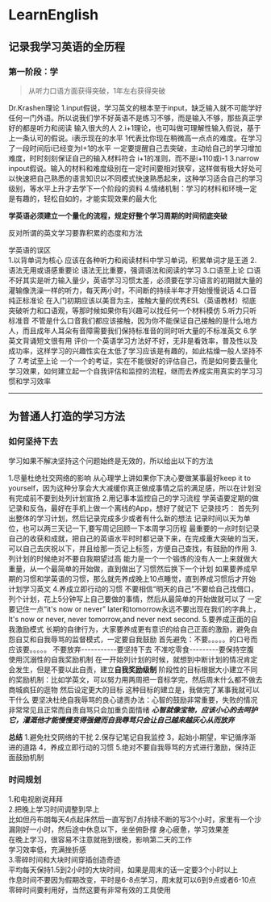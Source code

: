 # LearnEnglish
记录我学习英语的全历程
---
### 第一阶段：学
> 从听力口语方面获得突破，1年左右获得突破

Dr.Krashen理论
  1.input假说，学习英文的根本至于input，缺乏输入就不可能学好任何一门外语。所以说我们学不好英语不是练习不够，而是输入不够，那些真正学好的都是听力和阅读      输入很大的人
  2.i+1理论，也可叫做可理解性输入假说，基于上一条认可的假说。i表示现在的水平 1代表比你现在稍微高一点点的难度。在学习了一段时间后i已经变为I+1的水平
  一定要提醒自己去突破，主动给自己的学习增加难度，时时刻刻保证自己的输入材料符合 i+1的准则，而不是i+110或i-1
  3.narrow inpout假说。输入的材料和难度级别在一定时间要相对狭窄，这样做有极大好处可以快速把自己熟悉的语言知识以不同模式快速熟悉起来，这种学习适合自己的学习级别，等水平上升才去学下一个阶段的资料
  4.情绪机制：学习的材料和环境一定是有趣的，轻松自如的，才能实现效果的最大化
  
**学英语必须建立一个量化的流程，规定好整个学习周期的时间彻底突破**

反对所谓的英文学习要靠积累的态度和方法  


学英语的误区  
  1.以背单词为核心
  应该在各种听力和阅读材料中学习单词，积累单词才是王道
  2.语法无用或语感重要论
  语法无比重要，强调语法和阅读的学习
  3.口语至上论
  口语不好其实是听力输入量少，英语学习习惯太差，必须要在学习语言的初期就大量的灌输像洗澡一样的听力，每天两小时，不间断的持续半年才开始慢慢说话
  4.口音纯正标准论
  在入门初期应该以美音为主，接触大量的优秀ESL（英语教材）彻底突破听力和口语观，等那时候如果你有兴趣可以找任何一个材料模仿
  5.听力只听标准音
  不管是什么口音我们都应该接触，因为你不能保证自己接触的是什么地方人，而且成年人耳朵有音障需要我们保持标准音的同时听大量的不标准英文
  6.学英文背诵短文很有用
  评价一个英语学习方法好不好，无非是看效率，普及性以及成功率，这样学习的兴趣性实在太低了学习应该是有趣的，如此枯燥一般人坚持不了
  7.考试至上论
  一个一个的考证，实在不能很好的评估自己，而是如何要去量化学习效果，如何建立起一个自我评估和监控的流程，继而去养成实用真实的学习习惯和学习效率
  
  ---
  
  ## 为普通人打造的学习方法
  
  ### 如何坚持下去
  学习如果不解决坚持这个问题始终是无效的，所以给出以下的方法
  
  1.尽量杜绝社交网络的影响
  从心理学上讲如果你下决心要做某事最好keep it to yourself，因为这种分享会大大减缓你真正做成事情之后的满足感，所以在计划没有完成前不要到处列计划宣扬
  2.用记事本监控自己的学习流程
  学英语要定期的做记录和反刍，最好在手机上做一个离线的App，想好了就记下
  记录技巧：
  首先列出整体的学习计划，然后记录完成多少或者有什么新的想法
  记录时间以天为单位，也可以两三天记一下,要写周记回顾一下本周学习历程
  最重要的一点时刻记录自己的收获和成就，把自己的英语水平时时都记录下来，在完成重大突破的当天，可以自己去庆祝以下，并且给那一页记上标签，方便自己查找，有鼓励的作用
  3.列计划的时候绝对不要自我期望过高
  能力是一个一个锻炼的没有人一上来就做大重量，从一个最简单的开始做，直到做出了习惯然后换下一个计划
  如果要养成早期的习惯和学英语的习惯，那么就先养成晚上10点睡觉，直到养成习惯后才开始计划学习英文
  4.养成立即行动的习惯
  不要相信“明天的自己”不要给自己找借口，
  列个计划，花上5分钟写上自己要做的事情，然后从最简单的开始做就可以了
  一定要记住一点“it's now or never”
  later和tomorrow永远不要出现在我们的字典上，It's now or never, never tomorrow,and never next second.
  5.要养成正面的自我激励模式
    长期的自律行为，大家要养成更有意识的给自己正面的激励，避免自怨自艾和自我辱骂的监督模式，一定要自我鼓励
    首先避免：不要。。。。。的口号而应该要。。。。。
    不要放弃-----------要坚持下去
    不准吃零食---------要保持空腹
    使用沉溺性的自我奖励机制
    在一开始列计划的时候，就想到中断计划的情况肯定会发生，但是不要以此自责，建立**自我奖励级制**
    阶段性的目标根据大小建立不同的奖励机制：比如学英文，可以努力用两周把一音标学完，然后周末什么都不做去商城疯狂的逛物
    然后设定更大的目标
    这种目标的建立是，我做完了某事我就可以干什么
    要坚决杜绝自我辱骂的良心谴责办法：心智的鼓励非常重要，失败的情况非常常见且正常而自责自骂只会加重负面情绪
    ***心智就像宝物，应该小心的去呵护它，灌溉他才能慢慢变得强健而自我辱骂只会让自己越来越灰心从而放弃***

**总结**
  1.避免社交网络的干扰
  2.保存记笔记自我监控
  3，起始小期望，牢记循序渐进的道路
  4，养成立即行动的习惯
  5.绝对不要自我辱骂的方式进行激励，保持正面鼓励机制
  
 ### 时间规划  
 1.和电视剧说拜拜  
 2.把晚上学习时间调整到早上  
 比如但丹布朗每天4点起床然后一直写到7点持续不断的写3个小时，家里有一个沙漏刚好一小时，然后途中休息以下，坐坐俯卧撑
 身心疲惫，学习效果差   
 在晚上学习，很容易不注意就拖到很晚，影响第二天的工作  
 学习效率低，充满挫折感  
 3.零碎时间和大块时间穿插创造奇迹  
  平均每天保持1.5到2小时的大块时间，如果是周末的话一定要3个小时以上  
  作息时间不要因为假期改变，平时是6-8点学习，周末就可以6到9点或者6-10点  
  零碎时间要利用好，当然这要有非常有效的工具使用  
  
    
    
    
    
  
  
  
  
  
  
